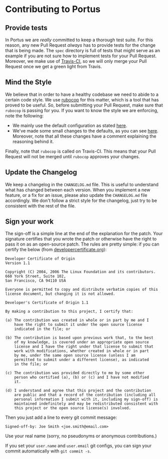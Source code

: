 # Contributing to Portus

## Provide tests

In Portus we are *really* committed to keep a thorough test suite. For this
reason, any new Pull Request *always* has to provide tests for the change
that is being made. The `spec` directory is full of tests that might serve
as an example if you are not sure how to implement tests for your Pull Request.
Moreover, we make use of [Travis-CI](https://travis-ci.org/SUSE/Portus), so we
will only merge your Pull Request once we get a green light from Travis.

## Mind the Style

We believe that in order to have a healthy codebase we need to abide to a
certain code style. We use [rubocop](https://github.com/bbatsov/rubocop) for
this matter, which is a tool that has proved to be useful. So, before
submitting your Pull Request, make sure that `rubocop` is passing for you.
If you want to know the style we are enforcing, note the following:

- We mainly use the default configuration as stated
[here](https://github.com/bbatsov/rubocop#defaults).
- We've made some small changes to the defaults, as you can see
[here](https://github.com/SUSE/Portus/blob/master/.rubocop.yml). Moreover, note
that all these changes have a comment explaining the reasoning behind it.

Finally, note that `rubocop` is called on Travis-CI. This means that your Pull
Request will not be merged until `rubocop` approves your changes.

## Update the Changelog

We keep a changelog in the `CHANGELOG.md` file. This is useful to understand
what has changed between each version. When you implement a new feature, or a
fix for an issue, please also update the `CHANGELOG.md` file accordingly. We
don't follow a strict style for the changelog, just try to be consistent with
the rest of the file.

## Sign your work

The sign-off is a simple line at the end of the explanation for the patch. Your
signature certifies that you wrote the patch or otherwise have the right to pass
it on as an open-source patch. The rules are pretty simple: if you can certify
the below (from [developercertificate.org](http://developercertificate.org/)):

```
Developer Certificate of Origin
Version 1.1

Copyright (C) 2004, 2006 The Linux Foundation and its contributors.
660 York Street, Suite 102,
San Francisco, CA 94110 USA

Everyone is permitted to copy and distribute verbatim copies of this
license document, but changing it is not allowed.

Developer's Certificate of Origin 1.1

By making a contribution to this project, I certify that:

(a) The contribution was created in whole or in part by me and I
    have the right to submit it under the open source license
    indicated in the file; or

(b) The contribution is based upon previous work that, to the best
    of my knowledge, is covered under an appropriate open source
    license and I have the right under that license to submit that
    work with modifications, whether created in whole or in part
    by me, under the same open source license (unless I am
    permitted to submit under a different license), as indicated
    in the file; or

(c) The contribution was provided directly to me by some other
    person who certified (a), (b) or (c) and I have not modified
    it.

(d) I understand and agree that this project and the contribution
    are public and that a record of the contribution (including all
    personal information I submit with it, including my sign-off) is
    maintained indefinitely and may be redistributed consistent with
    this project or the open source license(s) involved.
```

Then you just add a line to every git commit message:

    Signed-off-by: Joe Smith <joe.smith@email.com>

Use your real name (sorry, no pseudonyms or anonymous contributions.)

If you set your `user.name` and `user.email` git configs, you can sign your
commit automatically with `git commit -s`.
